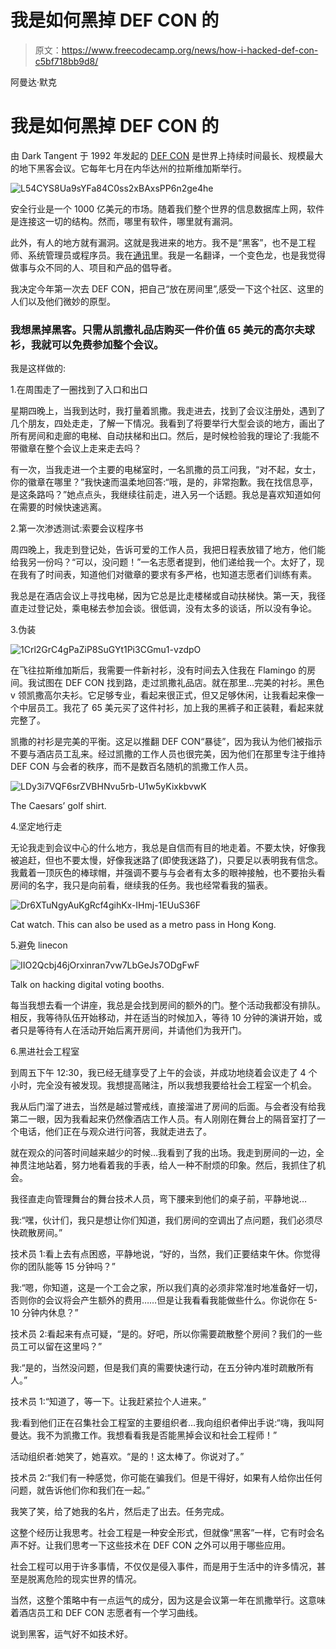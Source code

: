 # 我是如何黑掉 DEF CON 的

> 原文：<https://www.freecodecamp.org/news/how-i-hacked-def-con-c5bf718bb9d8/>

阿曼达·默克

# 我是如何黑掉 DEF CON 的

由 Dark Tangent 于 1992 年发起的 [DEF CON](https://www.defcon.org/) 是世界上持续时间最长、规模最大的地下黑客会议。它每年七月在内华达州的拉斯维加斯举行。

![L54CYS8Ua9sYFa84C0ss2xBAxsPP6n2ge4he](img/9c59f14b43757d03cd4f693444a59ffc.png)

安全行业是一个 1000 亿美元的市场。随着我们整个世界的信息数据库上网，软件是连接这一切的结构。然而，哪里有软件，哪里就有漏洞。

此外，有人的地方就有漏洞。这就是我进来的地方。我不是“黑客”，也不是工程师、系统管理员或程序员。我在[通讯](https://www.contramore.com/)里。我是一名翻译，一个变色龙，也是我觉得做事与众不同的人、项目和产品的倡导者。

我决定今年第一次去 DEF CON，把自己“放在房间里”,感受一下这个社区、这里的人们以及他们微妙的原型。

### 我想黑掉黑客。只需从凯撒礼品店购买一件价值 65 美元的高尔夫球衫，我就可以免费参加整个会议。

我是这样做的:

1.在周围走了一圈找到了入口和出口

星期四晚上，当我到达时，我打量着凯撒。我走进去，找到了会议注册处，遇到了几个朋友，四处走走，了解一下情况。我看到了将要举行大型会谈的地方，画出了所有房间和走廊的电梯、自动扶梯和出口。然后，是时候检验我的理论了:我能不带徽章在整个会议上走来走去吗？

有一次，当我走进一个主要的电梯室时，一名凯撒的员工问我，“对不起，女士，你的徽章在哪里？”我快速而温柔地回答:“哦，是的，非常抱歉。我在找信息亭，是这条路吗？”她点点头，我继续往前走，进入另一个话题。我总是喜欢知道如何在需要的时候快速逃离。

2.第一次渗透测试:索要会议程序书

周四晚上，我走到登记处，告诉可爱的工作人员，我把日程表放错了地方，他们能给我另一份吗？“可以，没问题！”一名志愿者提到，他们递给我一个。太好了，现在我有了时间表，知道他们对徽章的要求有多严格，也知道志愿者们训练有素。

我总是在酒店会议上寻找电梯，因为它总是比走楼梯或自动扶梯快。第一天，我径直走过登记处，乘电梯去参加会谈。很低调，没有太多的谈话，所以没有争论。

3.伪装

![1Crl2GrC4gPaZiP8SuGYt1Pi3CGmu1-vzdpO](img/7a21042bd3e2eee42049cdbd3bb140c7.png)

在飞往拉斯维加斯后，我需要一件新衬衫，没有时间去入住我在 Flamingo 的房间。我试图在 DEF CON 找到路，走过凯撒礼品店。就在那里…完美的衬衫。黑色 v 领凯撒高尔夫衫。它足够专业，看起来很正式，但又足够休闲，让我看起来像一个中层员工。我花了 65 美元买了这件衬衫，加上我的黑裤子和正装鞋，看起来就完整了。

凯撒的衬衫是完美的平衡。这足以推翻 DEF CON“暴徒”，因为我认为他们被指示不要与酒店员工乱来。经过凯撒的工作人员也很完美，因为他们在那里专注于维持 DEF CON 与会者的秩序，而不是数百名随机的凯撒工作人员。

![LDy3i7VQF6srZVBHNvu5rb-U1w5yKixkbvwK](img/0abdfb2c0ce18c453a103cd81b4e71fd.png)

The Caesars’ golf shirt.

4.坚定地行走

无论我走到会议中心的什么地方，我总是自信而有目的地走着。不要太快，好像我被追赶，但也不要太慢，好像我迷路了(即使我迷路了)，只要足以表明我有信念。我戴着一顶灰色的棒球帽，并强调不要与与会者有太多的眼神接触，也不要抬头看房间的名字，我只是向前看，继续我的任务。我也经常看我的猫表。

![Dr6XTuNgyAuKgRcf4gihKx-IHmj-1EUuS36F](img/fb142289858cec0e1db9f00d4d1a1cce.png)

Cat watch. This can also be used as a metro pass in Hong Kong.

5.避免 linecon

![IIO2Qcbj46jOrxinran7vw7LbGeJs7ODgFwF](img/aa8f94ed5f9d3ea9aceab4b6b8f2dc77.png)

Talk on hacking digital voting booths.

每当我想去看一个讲座，我总是会找到房间的额外的门。整个活动我都没有排队。相反，我等待队伍开始移动，并在适当的时候加入，等待 10 分钟的演讲开始，或者只是等待有人在活动开始后离开房间，并请他们为我开门。

6.黑进社会工程室

到周五下午 12:30，我已经无缝享受了上午的会谈，并成功地绕着会议走了 4 个小时，完全没有被发现。我想提高赌注，所以我想我要给社会工程室一个机会。

我从后门溜了进去，当然是越过警戒线，直接溜进了房间的后面。与会者没有给我第二一眼，因为我看起来仍然像酒店工作人员。有人刚刚在舞台上的隔音室打了一个电话，他们正在与观众进行问答，我就走进去了。

就在观众的问答时间越来越少的时候…我看到了我的出场。我走到房间的一边，全神贯注地站着，努力地看着我的手表，给人一种不耐烦的印象。然后，我抓住了机会。

我径直走向管理舞台的舞台技术人员，弯下腰来到他们的桌子前，平静地说…

我:“嘿，伙计们，我只是想让你们知道，我们房间的空调出了点问题，我们必须尽快疏散房间。”

技术员 1:看上去有点困惑，平静地说，“好的，当然，我们正要结束午休。你觉得你的团队能等 15 分钟吗？”

我:“嗯，你知道，这是一个工会之家，所以我们真的必须非常准时地准备好一切，否则你的会议将会产生额外的费用……但是让我看看我能做些什么。你说你在 5-10 分钟内休息？”

技术员 2:看起来有点可疑，“是的。好吧，所以你需要疏散整个房间？我们的一些员工可以留在这里吗？”

我:“是的，当然没问题，但是我们真的需要快速行动，在五分钟内准时疏散所有人。”

技术员 1:“知道了，等一下。让我赶紧拉个人进来。”

我:看到他们正在召集社会工程室的主要组织者…我向组织者伸出手说:“嗨，我叫阿曼达。我不为凯撒工作。我想看看我是否能黑掉会议和社会工程师！”

活动组织者:她笑了，她喜欢。“是的！这太棒了。你说对了。”

技术员 2:“我们有一种感觉，你可能在骗我们。但是干得好，如果有人给你出任何问题，就告诉他们你和我们在一起。”

我笑了笑，给了她我的名片，然后走了出去。任务完成。

这整个经历让我思考。社会工程是一种安全形式，但就像“黑客”一样，它有时会名声不好。让我们思考一下这些技术在 DEF CON 之外可以用于哪些应用。

社会工程可以用于许多事情，不仅仅是侵入事件，而是用于生活中的许多情况，甚至是脱离危险的现实世界的情况。

当然，这整个策略中有一点运气的成分，因为这是会议第一年在凯撒举行。这意味着酒店员工和 DEF CON 志愿者有一个学习曲线。

说到黑客，运气好不如技术好。